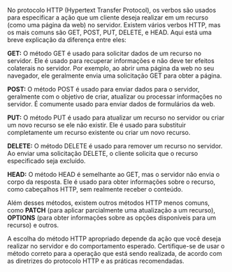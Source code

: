 No protocolo HTTP (Hypertext Transfer Protocol), os verbos são usados para especificar a ação que um cliente deseja realizar em um recurso (como uma página da web) no servidor. Existem vários verbos HTTP, mas os mais comuns são GET, POST, PUT, DELETE, e HEAD. Aqui está uma breve explicação da diferença entre eles:

**GET:** O método GET é usado para solicitar dados de um recurso no servidor. Ele é usado para recuperar informações e não deve ter efeitos colaterais no servidor. Por exemplo, ao abrir uma página da web no seu navegador, ele geralmente envia uma solicitação GET para obter a página.

**POST:** O método POST é usado para enviar dados para o servidor, geralmente com o objetivo de criar, atualizar ou processar informações no servidor. É comumente usado para enviar dados de formulários da web.

**PUT:** O método PUT é usado para atualizar um recurso no servidor ou criar um novo recurso se ele não existir. Ele é usado para substituir completamente um recurso existente ou criar um novo recurso.

**DELETE:** O método DELETE é usado para remover um recurso no servidor. Ao enviar uma solicitação DELETE, o cliente solicita que o recurso especificado seja excluído.

**HEAD:** O método HEAD é semelhante ao GET, mas o servidor não envia o corpo da resposta. Ele é usado para obter informações sobre o recurso, como cabeçalhos HTTP, sem realmente receber o conteúdo.

Além desses métodos, existem outros métodos HTTP menos comuns, como **PATCH** (para aplicar parcialmente uma atualização a um recurso), **OPTIONS** (para obter informações sobre as opções disponíveis para um recurso) e outros.

A escolha do método HTTP apropriado depende da ação que você deseja realizar no servidor e do comportamento esperado. Certifique-se de usar o método correto para a operação que está sendo realizada, de acordo com as diretrizes do protocolo HTTP e as práticas recomendadas.